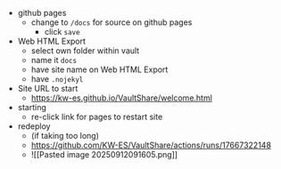 
- github pages
	- change to `/docs` for source on github pages
		- click `save`
- Web HTML Export
	- select own folder within vault
	- name it `docs`
	- have site name on Web HTML Export
	- have `.nojekyl`
- Site URL to start
	- https://kw-es.github.io/VaultShare/welcome.html
- starting
	- re-click link for pages to restart site
- redeploy
	- (if taking too long)
	- https://github.com/KW-ES/VaultShare/actions/runs/17667322148
	- ![[Pasted image 20250912091605.png]]


